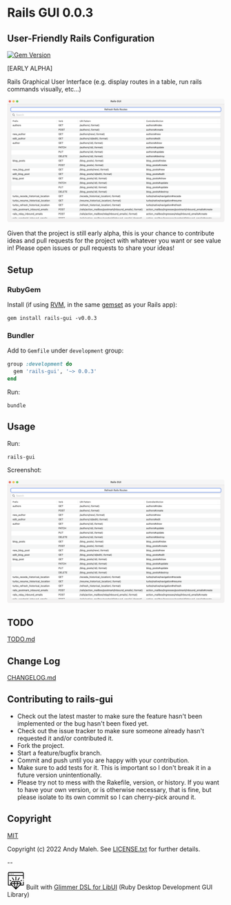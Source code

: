 # Rails GUI 0.0.3
## User-Friendly Rails Configuration
[![Gem Version](https://badge.fury.io/rb/rails-gui.svg)](http://badge.fury.io/rb/rails-gui)

[EARLY ALPHA]

Rails Graphical User Interface (e.g. display routes in a table, run rails commands visually, etc...)

![rails gui rails routes screenshot](/screenshots/rails-gui-rails-routes.png)

Given that the project is still early alpha, this is your chance to contribute ideas and pull requests for the project with whatever you want or see value in! Please open issues or pull requests to share your ideas!

## Setup

### RubyGem

Install (if using [RVM](https://rvm.io/), in the same [gemset](https://rvm.io/gemsets/basics) as your Rails app):

```
gem install rails-gui -v0.0.3
```

### Bundler

Add to `Gemfile` under `development` group:

```ruby
group :development do
  gem 'rails-gui', '~> 0.0.3'
end
```

Run:

```
bundle
```

## Usage

Run:

```
rails-gui
```

Screenshot:

![rails gui rails routes screenshot](/screenshots/rails-gui-rails-routes.png)

## TODO

[TODO.md](TODO.md)

## Change Log

[CHANGELOG.md](CHANGELOG.md)

## Contributing to rails-gui

-   Check out the latest master to make sure the feature hasn't been
    implemented or the bug hasn't been fixed yet.
-   Check out the issue tracker to make sure someone already hasn't
    requested it and/or contributed it.
-   Fork the project.
-   Start a feature/bugfix branch.
-   Commit and push until you are happy with your contribution.
-   Make sure to add tests for it. This is important so I don't break it
    in a future version unintentionally.
-   Please try not to mess with the Rakefile, version, or history. If
    you want to have your own version, or is otherwise necessary, that
    is fine, but please isolate to its own commit so I can cherry-pick
    around it.

## Copyright

[MIT](LICENSE.txt)

Copyright (c) 2022 Andy Maleh. See [LICENSE.txt](LICENSE.txt) for further details.

--

[<img src="https://raw.githubusercontent.com/AndyObtiva/glimmer/master/images/glimmer-logo-hi-res.png" height=40 />](https://github.com/AndyObtiva/glimmer) Built with [Glimmer DSL for LibUI](https://github.com/AndyObtiva/glimmer-dsl-libui) (Ruby Desktop Development GUI Library)
